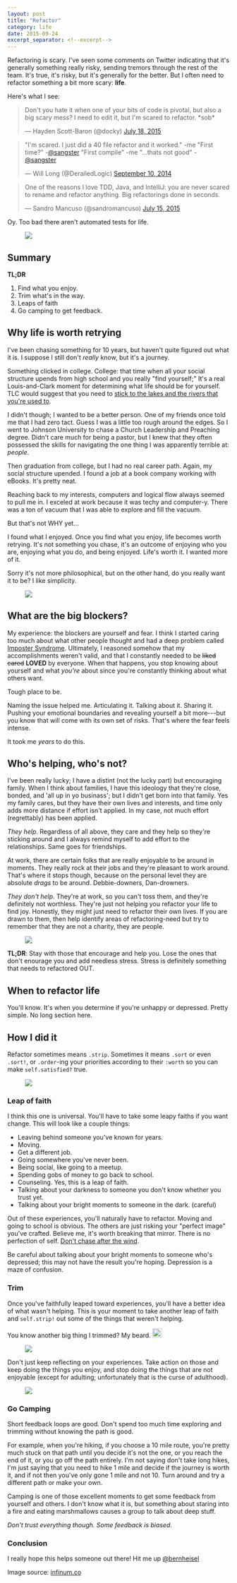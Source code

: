 ```yaml
---
layout: post
title: "Refactor"
category: life
date: 2015-09-24
excerpt_separator: <!--excerpt-->
---
```


Refactoring is scary. I've seen some comments on Twitter indicating that it's generally something really risky, sending tremors through the rest of the team. It's true, it's risky, but it's generally for the better. But I often need to refactor something a bit more scary: <b>life</b>.
<!--excerpt-->

Here's what I see:

<blockquote class="twitter-tweet tw-align-center" lang="en"><p lang="en" dir="ltr">Don&#39;t you hate it when one of your bits of code is pivotal, but also a big scary mess? I need to edit it, but I&#39;m scared to refactor. *sob*</p>&mdash; Hayden Scott-Baron (@docky) <a href="https://twitter.com/docky/status/622462937849036800">July 18, 2015</a></blockquote>
<script async src="//platform.twitter.com/widgets.js" charset="utf-8"></script>

<blockquote class="twitter-tweet tw-align-center" lang="en"><p lang="en" dir="ltr">&quot;I&#39;m scared. I just did a 40 file refactor and it worked.&quot; -me&#10;&quot;First time?&quot; -<a href="https://twitter.com/sangster">@sangster</a>&#10;&quot;First compile&quot; -me&#10;&quot;...thats not good&quot; - <a href="https://twitter.com/sangster">@sangster</a></p>&mdash; Will Long (@DerailedLogic) <a href="https://twitter.com/DerailedLogic/status/509788312953815040">September 10, 2014</a></blockquote>
<script async src="//platform.twitter.com/widgets.js" charset="utf-8"></script>

<blockquote class="twitter-tweet tw-align-center" lang="en"><p lang="en" dir="ltr">One of the reasons I love TDD, Java, and IntelliJ: you are never scared to rename and refactor anything. Big refactorings done in seconds.</p>&mdash; Sandro Mancuso (@sandromancuso) <a href="https://twitter.com/sandromancuso/status/621435441271672832">July 15, 2015</a></blockquote>
<script async src="//platform.twitter.com/widgets.js" charset="utf-8"></script>

Oy. Too bad there aren't automated tests for life.

<figure>
  <img src="{{ site.baseurl }}/images/continue.png" />
</figure>


## Summary

**TL;DR**
1. Find what you enjoy.
2. Trim what's in the way.
3. Leaps of faith
4. Go camping to get feedback.

## Why life is worth retrying
I've been chasing something for 10 years, but haven't quite figured out what it is. I suppose I still don't _really_ know, but it's a journey.

Something clicked in college. College: that time when all your social structure upends from high school and you really "find yourself;" It's a real Louis-and-Clark moment for determining what life should be for yourself. TLC would suggest that you need to [stick to the lakes and the rivers that you're used to](https://www.youtube.com/watch?v=8WEtxJ4-sh4).

I didn't though; I wanted to be a better person. One of my friends once told me that I had zero tact. Guess I was a little too rough around the edges. So I went to Johnson University to chase a Church Leadership and Preaching degree. Didn't care much for being a pastor, but I knew that they often possessed the skills for navigating the one thing I was apparently terrible at: _people_.

Then graduation from college, but I had no real career path. Again, my social structure upended. I found a job at a book company working with eBooks. It's pretty neat.

Reaching back to my interests, computers and logical flow always seemed to pull me in. I exceled at work because it was techy and computer-y. There was a ton of vacuum that I was able to explore and fill the vacuum.

But that's not WHY yet...

I found what I enjoyed. Once you find what you enjoy, life becomes worth retrying. It's not something you chase, it's an outcome of enjoying who you are, enjoying what you do, and being enjoyed. Life's worth it. I wanted more of it.

Sorry it's not more philosophical, but on the other hand, do you really want it to be? I like simplicity.

<figure>
  <img src="{{ site.baseurl }}/images/thispleasesme.gif" />
</figure>

## What are the big blockers?
My experience: the blockers are yourself and fear. I think I started caring too much about what other people thought and had a deep problem called [Imposter Syndrome](https://en.wikipedia.org/wiki/Impostor_syndrome). Ultimately, I reasoned somehow that my accomplishments weren't valid, and that I constantly needed to be <del>liked</del> <del>cared</del> <strong>LOVED</strong> by everyone. When that happens, you stop knowing about yourself and what _you're_ about since you're constantly thinking about what others want.

Tough place to be.

Naming the issue helped me. Articulating it. Talking about it. Sharing it. Pushing your emotional boundaries and revealing yourself a bit more---but you know that will come with its own set of risks. That's where the fear feels intense.

It took me _years_ to do this.

## Who's helping, who's not?
I've been really lucky; I have a distint (not the lucky part) but encouraging family. When I think about families, I have this ideology that they're close, bonded, and 'all up in yo businass'; but I didn't get born into that family. Yes my family cares, but they have their own lives and interests, and time only adds more distance if effort isn't applied. In my case, not much effort (regrettably) has been applied.

_They help_. Regardless of all above, they care and they help so they're sticking around and I always remind myself to add effort to the relationships. Same goes for friendships.

At work, there are certain folks that are really enjoyable to be around in moments. They really rock at their jobs and they're pleasant to work around. That's where it stops though, because on the personal level they are absolute _drags_ to be around. Debbie-downers, Dan-drowners.

_They don't help_. They're at work, so you can't toss them, and they're definitely not worthless. They're just not helping you refactor your life to find joy. Honestly, they might just need to refactor their own lives. If you are drawn to them, then help identify areas of refactoring-need but try to remember that they are not a charity, they are people.

<figure>
  <img src="{{ site.baseurl }}/images/newman.gif" />
</figure>


**TL;DR**: Stay with those that encourage and help you. Lose the ones that don't enourage you and add needless stress. Stress is definitely something that needs to refactored OUT.

## When to refactor life
You'll know. It's when you determine if you're unhappy or depressed. Pretty simple. No long section here.

## How I did it
Refactor sometimes means `.strip`. Sometimes it means `.sort` or even `.sort!`, or `.order`-ing your priorities according to their `:worth` so you can make `self.satisfied?` true.

<figure>
  <img src="{{ site.baseurl }}/images/sokoban.png" />
</figure>

### Leap of faith
I think this one is universal. You'll have to take some leapy faiths if you want change. This will look like a couple things:
- Leaving behind someone you've known for years.
- Moving.
- Get a different job.
- Going somewhere you've never been.
- Being social, like going to a meetup.
- Spending gobs of money to go back to school.
- Counseling. Yes, this is a leap of faith.
- Talking about your darkness to someone you don't know whether you trust yet.
- Talking about your bright moments to someone in the dark. (careful)

Out of these experiences, you'll naturally have to refactor. Moving and going to school is obvious. The others are just risking your "perfect image" you've crafted. Believe me, it's worth breaking that mirror. There is no perfection of self. [Don't chase after the wind](http://www.esvbible.org/Ecclesiastes+1/).

Be careful about talking about your bright moments to someone who's depressed; this may not have the result you're hoping. Depression is a maze of confusion.

### Trim
Once you've faithfully leaped toward experiences, you'll have a better idea of what wasn't helping. This is your moment to take another leap of faith and `self.strip!` out some of the things that weren't helping.

You know another big thing I trimmed? My beard. <img style="width: 1.5em; height: 1.5em; margin-bottom: 0;" src="{{ site.baseurl }}/images/smiley_trollface.png" />

<figure>
  <img src="{{ site.baseurl }}/images/cutitout.gif" />
</figure>

Don't just keep reflecting on your experiences. Take action on those and keep doing the things you enjoy, and stop doing the things that are not enjoyable (except for adulting; unfortunately that is the curse of adulthood).

<figure>
  <img src="{{ site.baseurl }}/images/camping.jpg" />
</figure>

### Go Camping
Short feedback loops are good. Don't spend too much time exploring and trimming without knowing the path is good.

For example, when you're hiking, if you choose a 10 mile route, you're pretty much stuck on that path until you decide it's not the one, or you reach the end of it, or you go off the path entirely. I'm not saying don't take long hikes, I'm just saying that you need to hike 1 mile and decide if the journey is worth it, and if not then you've only gone 1 mile and not 10. Turn around and try a different path or make your own.

Camping is one of those excellent moments to get some feedback from yourself and others. I don't know what it is, but something about staring into a fire and eating marshmallows causes a group to talk about deep stuff.

_Don't trust everything though. Some feedback is biased_.


### Conclusion
I really hope this helps someone out there! Hit me up [@bernheisel](https://twitter.com/bernheisel)



Image source: [infinum.co](https://infinum.co/the-capsized-eight/articles/best-ruby-on-rails-refactoring-talks)


